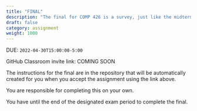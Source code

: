 ```yaml
---
title: "FINAL"
description: "The final for COMP 426 is a survey, just like the midterm. You will submit it in exactly the same way. It includes a self-assessment and a team assessment."
draft: false
category: assignment
weight: 1000
---
```


DUE: `2022-04-30T15:00:00-5:00`

GitHub Classroom invite link: COMING SOON

The instructions for the final are in the repository that will be automatically created for you when you accept the assignment using the link above.

You are responsible for completing this on your own.

You have until the end of the designated exam period to complete the final.
